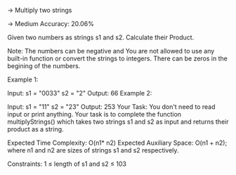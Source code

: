 -> Multiply two strings

-> Medium   Accuracy: 20.06%


Given two numbers as strings s1 and s2. Calculate their Product.

Note: The numbers can be negative and You are not allowed to use any built-in function or convert the strings to integers. There can be zeros in the begining of the numbers.

Example 1:

Input:
s1 = "0033"
s2 = "2"
Output:
66
Example 2:

Input:
s1 = "11"
s2 = "23"
Output:
253
Your Task: You don't need to read input or print anything. Your task is to complete the function multiplyStrings() which takes two strings s1 and s2 as input and returns their product as a string.

Expected Time Complexity: O(n1* n2)
Expected Auxiliary Space: O(n1 + n2); where n1 and n2 are sizes of strings s1 and s2 respectively.

Constraints:
1 ≤ length of s1 and s2 ≤ 103
